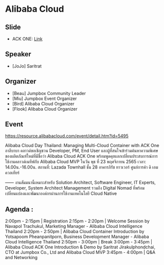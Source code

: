 # Alibaba Cloud

## Slide
- ACK ONE: [Link](https://github.com/jumpbox-academy/alibaba-cloud/tree/main/ack-one/ack-one.pdf)

## Speaker
- [JoJo] Saritrat 

## Organizer
- [Beau] Jumpbox Community Leader
- [Miu] Jumpbox Event Organizer
- [Bird] Alibaba Cloud Organizer
- [Flook] Alibaba Cloud Organizer

## Event
https://resource.alibabacloud.com/event/detail.htm?id=5495

Alibaba Cloud Day Thailand: Managing Multi-Cloud Container with ACK One
อาลีบาบา คลาวด์ขอเชิญชวน Developer, PM, End User และผู้ที่สนใจเข้าร่วมค้นหาความพิเศษของผลิตภัณฑ์ใหม่ที่มีชื่อว่า Alibaba Cloud ACK One พร้อมพูดคุยแลกเปลี่ยนประสบการณ์การใช้งานคลาวด์เนทีฟกับ Alibaba Cloud MVP
ในวัน พุธ ที่ 23 พฤศจิกายน 2565
เวลา: 14.00น.-16.00น.
สถานที่: Lazada Townhall ชั้น 28 อาคารภิรัช ทาวเวอร์ ศูนย์การค้า ดิ เอมควอเทียร์

——
งานสัมมนานี้เหมาะสำหรับ Solution Architect, Software Engineer, IT Experts, Developer, System Architect Management รวมถึง Digital Nomad ที่พร้อมเปลี่ยนแปลงและพัฒนาองค์กรผ่านการใช้งานเทคโนโลยี Cloud Native

## Agenda :
2:00pm - 2:15pm | Registration
2:15pm - 2:20pm | Welcome Session
by Navapol Trachukul, Marketing Manager - Alibaba Cloud Intelligence Thailand
2:20pm - 2:50pm | Alibaba Cloud Container Introduction
by Yotsapoom Pheanpanitporn, Business Development Manager - Alibaba Cloud Intelligence Thailand
2:50pm - 3:00pm | Break
3:00pm - 3:45pm | Alibaba Cloud ACK One Introduction & Demo
by Saritrat Jirakulphondchai, CTO at Jumpbox Co., Ltd and Alibaba Cloud MVP
3:45pm - 4:00pm | Q&A and Networking